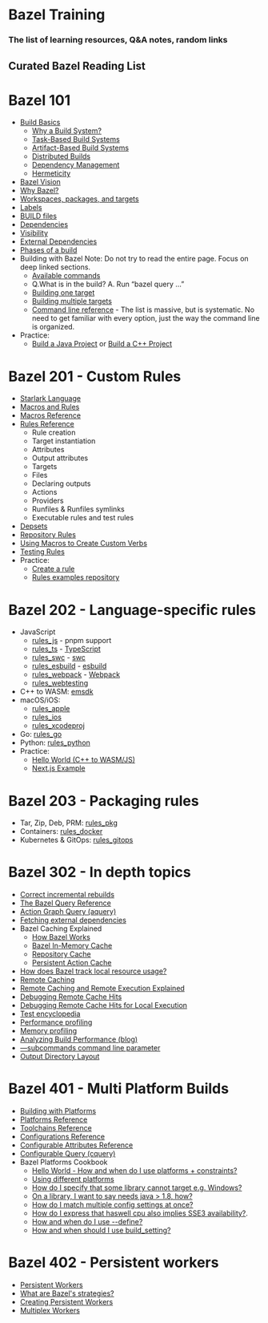 # Bazel Training
### The list of learning resources, Q&A notes, random links
## Curated Bazel Reading List

# Bazel 101
- [Build Basics](https://bazel.build/basics)
    - [Why a Build System?](https://bazel.build/basics/build-systems)
    - [Task-Based Build Systems](https://bazel.build/basics/task-based-builds)
    - [Artifact-Based Build Systems](https://bazel.build/basics/artifact-based-builds)
    - [Distributed Builds](https://bazel.build/basics/distributed-builds)
    - [Dependency Management](https://bazel.build/basics/dependencies)
    - [Hermeticity](https://bazel.build/basics/hermeticity) 
- [Bazel Vision](https://bazel.build/about/vision)
- [Why Bazel?](https://bazel.build/about/intro)
- [Workspaces, packages, and targets](https://bazel.build/concepts/build-ref)
- [Labels](https://bazel.build/concepts/labels)
- [BUILD files](https://bazel.build/concepts/build-files)
- [Dependencies](https://bazel.build/concepts/dependencies)
- [Visibility](https://bazel.build/concepts/visibility)
- [External Dependencies](https://bazel.build/docs/external)
- [Phases of a build](https://bazel.build/run/build#build-phases) 
- Building with Bazel
    Note: Do not try to read the entire page. Focus on deep linked sections.
    - [Available commands](https://bazel.build/run/build#available-commands)
    - Q.What is in the build? A. Run “bazel query …”
    - [Building one target](https://bazel.build/run/build#bazel-build)
    - [Building multiple targets](https://bazel.build/run/build#specifying-build-targets)
    - [Command line reference](https://bazel.build/reference/command-line-reference) - The list is massive, but is systematic. No need to get familiar with every option, just the way the command line is organized.
- Practice:
    - [Build a Java Project](https://bazel.build/start/java) or [Build a C++ Project](https://bazel.build/start/cpp) 

# Bazel 201 - Custom Rules
- [Starlark Language](https://bazel.build/rules/language)
- [Macros and Rules](https://bazel.build/extending/concepts#macros_and_rules) 
- [Macros Reference](https://bazel.build/extending/macros)
- [Rules Reference](https://bazel.build/extending/rules)
    - Rule creation
    - Target instantiation
    - Attributes
    - Output attributes
    - Targets
    - Files
    - Declaring outputs
    - Actions
    - Providers
    - Runfiles & Runfiles symlinks
    - Executable rules and test rules
- [Depsets](https://bazel.build/extending/depsets)
- [Repository Rules](https://bazel.build/extending/repo)
- [Using Macros to Create Custom Verbs](https://bazel.build/rules/verbs-tutorial)
- [Testing Rules](https://bazel.build/rules/testing)  
- Practice:
    - [Create a rule](https://bazel.build/rules/rules-tutorial) 
    - [Rules examples repository](https://github.com/bazelbuild/examples/tree/main/rules) 

# Bazel 202 - Language-specific rules
- JavaScript
    - [rules_js](https://github.com/aspect-build/rules_js) - pnpm support
    - [rules_ts](https://github.com/aspect-build/rules_ts) - [TypeScript](http://typescriptlang.org/)
    - [rules_swc](https://github.com/aspect-build/rules_swc) - [swc](https://swc.rs/)
    - [rules_esbuild](https://github.com/aspect-build/rules_esbuild) - [esbuild](https://esbuild.github.io/)
    - [rules_webpack](https://github.com/aspect-build/rules_webpack) - [Webpack](https://webpack.js.org/)
    - [rules_webtesting](https://github.com/bazelbuild/rules_webtesting) 
- C++ to WASM: [emsdk](https://github.com/emscripten-core/emsdk/tree/main/bazel) 
- macOS/iOS:
    - [rules_apple](https://github.com/bazelbuild/rules_apple)
    - [rules_ios](https://github.com/bazel-ios/rules_ios)
    - [rules_xcodeproj](https://github.com/buildbuddy-io/rules_xcodeproj) 
- Go: [rules_go](https://github.com/bazelbuild/rules_go) 
- Python: [rules_python](https://github.com/bazelbuild/rules_python) 
- Practice:
    - [Hello World (C++ to WASM/JS)](https://github.com/s0l0ist/bazel-emscripten) 
    - [Next.js Example](https://github.com/aspect-build/bazel-examples/tree/main/next.js) 

# Bazel 203 - Packaging rules
- Tar, Zip, Deb, PRM: [rules_pkg](https://github.com/bazelbuild/rules_pkg)
- Containers: [rules_docker](https://github.com/bazelbuild/rules_docker) 
- Kubernetes & GitOps: [rules_gitops](https://github.com/adobe/rules_gitops) 

# Bazel 302 - In depth topics
- [Correct incremental rebuilds](https://bazel.build/run/build#correct-incremental-rebuilds)
- [The Bazel Query Reference](https://bazel.build/query/language#language-concepts)
- [Action Graph Query (aquery)](https://bazel.build/query/aquery)
- [Fetching external dependencies](https://bazel.build/run/build#fetching-external-dependencies)
- Bazel Caching Explained
    - [How Bazel Works](https://sluongng.hashnode.dev/bazel-caching-explained-pt-1-how-bazel-works)
    - [Bazel In-Memory Cache](https://sluongng.hashnode.dev/bazel-caching-explained-pt-2-bazel-in-memory-cache)
    - [Repository Cache](https://sluongng.hashnode.dev/bazel-caching-explained-pt-3-repository-cache)
    - [Persistent Action Cache](https://sluongng.hashnode.dev/bazel-caching-explained-pt-4-persistent-action-cache) 
- [How does Bazel track local resource usage?](https://jmmv.dev/2019/12/bazel-local-resources.html) 
- [Remote Caching](https://bazel.build/remote/caching)
- [Remote Caching and Remote Execution Explained](https://www.buildbuddy.io/blog/bazels-remote-caching-and-remote-execution-explained/)
- [Debugging Remote Cache Hits](https://bazel.build/remote/cache-remote)
- [Debugging Remote Cache Hits for Local Execution ](https://bazel.build/remote/cache-local) 
- [Test encyclopedia](https://bazel.build/reference/test-encyclopedia)
- [Performance profiling](https://bazel.build/rules/performance#performance-profiling)
- [Memory profiling](https://bazel.build/rules/performance#memory-profiling) 
- [Analyzing Build Performance (blog)](https://blog.bazel.build/2022/11/15/build-performance-metrics.html)  
- [—subcommands command line parameter](https://bazel.build/reference/command-line-reference#flag--subcommands)
- [Output Directory Layout](https://bazel.build/remote/output-directories)

# Bazel 401 - Multi Platform Builds
- [Building with Platforms](https://bazel.build/concepts/platforms)
- [Platforms Reference](https://bazel.build/docs/platforms)
- [Toolchains Reference](https://bazel.build/docs/toolchains)
- [Configurations Reference](https://bazel.build/extending/config)
- [Configurable Attributes Reference](https://docs.bazel.build/versions/master/configurable-attributes.html) 
- [Configurable Query (cquery)](https://bazel.build/query/cquery) 
- Bazel Platforms Cookbook
    - [Hello World - How and when do I use platforms + constraints?](https://github.com/hlopko/bazel_platforms_examples/tree/master/examples/01_hello_world)
    - [Using different platforms](https://github.com/hlopko/bazel_platforms_examples/tree/master/examples/02_using_different_platforms)
    - [How do I specify that some library cannot target e.g. Windows?](https://github.com/hlopko/bazel_platforms_examples/tree/master/examples/03_target_not_compatible_with_constraint)
    - [On a library, I want to say needs java > 1.8, how?](https://github.com/hlopko/bazel_platforms_examples/tree/master/examples/06_integer_constraint) 
    - [How do I match multiple config settings at once?](https://github.com/hlopko/bazel_platforms_examples/tree/master/examples/06_integer_constraint) 
    - [How do I express that haswell cpu also implies SSE3 availability?](https://github.com/hlopko/bazel_platforms_examples/tree/master/examples/06_integer_constraint).
    - [How and when do I use --define?](https://github.com/hlopko/bazel_platforms_examples/tree/master/examples/07_using_define)
    - [How and when should I use build_setting?](https://github.com/hlopko/bazel_platforms_examples/tree/master/examples/08_using_build_setting)

# Bazel 402 - Persistent workers
- [Persistent Workers](https://bazel.build/remote/persistent)
- [What are Bazel's strategies?](https://jmmv.dev/2019/12/bazel-strategies.html) 
- [Creating Persistent Workers](https://bazel.build/remote/creating) 
- [Multiplex Workers](https://bazel.build/remote/multiplex)
